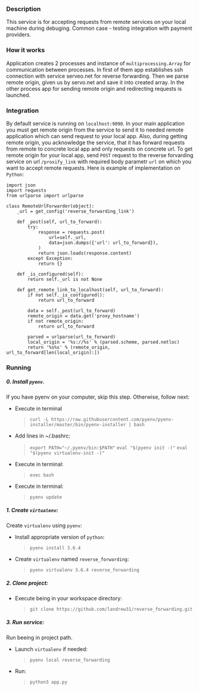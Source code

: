 ### Description
This service is for accepting requests from remote services on your local machine during debuging. Common case - testing integration with payment providers.
### How it works
Application creates 2 processes and instance of `multiprocessing.Array` for communication between processes. In first of them app establishes ssh connection with service serveo.net for reverse forwarding. Then we parse remote origin, given us by servo.net and save it into created array. In the other process app for sending remote origin and redirecting requests is launched.

### Integration
By default service is running on `localhost:9090`. In your main application you must get remote origin from the service to send it to needed remote application which can send request to your local app. Also, during getting remote origin, you acknowledge the service, that it has forward requests from remote to concrete local app and only requests on concrete url. To get remote origin for your local app, send `POST` request to the reverse forvarding service on url `/proxify_link` with required body parametr `url` on which you want to accept remote requests.
Here is example of implementation on `Python`:
```
import json
import requests
from urlparse import urlparse

class RemoteUrlForwarder(object):
    _url = get_config('reverse_forwarding_link')

    def _post(self, url_to_forward):
        try:
            response = requests.post(
                url=self._url,
                data=json.dumps({'url': url_to_forward}),
            )
            return json.loads(response.content)
        except Exception:
            return {}

    def _is_configured(self):
        return self._url is not None

    def get_remote_link_to_localhost(self, url_to_forward):
        if not self._is_configured():
            return url_to_forward

        data = self._post(url_to_forward)
        remote_origin = data.get('proxy_hostname')
        if not remote_origin:
            return url_to_forward

        parsed = urlparse(url_to_forward)
        local_origin = '%s://%s' % (parsed.scheme, parsed.netloc)
        return '%s%s' % (remote_origin, url_to_forward[len(local_origin):])
```

### Running

##### 0. Install `pyenv`.
If you have pyenv on your computer, skip this step. Otherwise, follow next:

- Execute in terminal
    >`curl -L https://raw.githubusercontent.com/pyenv/pyenv-installer/master/bin/pyenv-installer | bash`
- Add lines in ~/.bashrc:
    >`export PATH="~/.pyenv/bin:$PATH"`
    >`eval "$(pyenv init -)"`
    >`eval "$(pyenv virtualenv-init -)"`
- Execute in terminal:
    >`exec bash`
- Execute in terminal:
    >`pyenv update`

##### 1. Create `virtualenv`:
Create `virtualenv` using `pyenv`:
- Install appropriate version of `python`:
    >`pyenv install 3.6.4`
- Create `virtualenv` named `reverse_forwarding`:
    >`pyenv virtualenv 3.6.4 reverse_forwarding`

##### 2. Clone project:
- Execute being in your workspace directory:
    >`git clone https://github.com/landrew31/reverse_forwarding.git`

##### 3. Run service:
Run beeing in project path.
- Launch `virtualenv` if needed:
    >`pyenv local reverse_forwarding`
- Run:
    >`python3 app.py`
